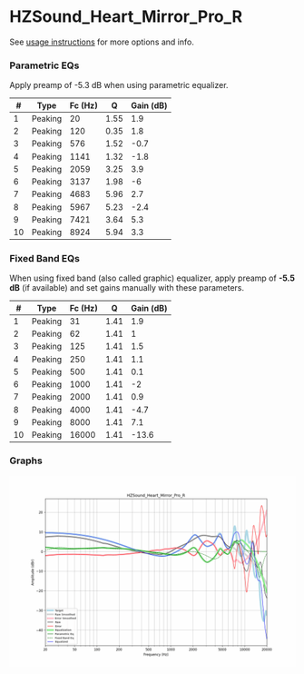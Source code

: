 # HZSound_Heart_Mirror_Pro_R
See [usage instructions](https://github.com/jaakkopasanen/AutoEq#usage) for more options and info.

### Parametric EQs
Apply preamp of -5.3 dB when using parametric equalizer.

|   # | Type    |   Fc (Hz) |    Q |   Gain (dB) |
|-----|---------|-----------|------|-------------|
|   1 | Peaking |        20 | 1.55 |         1.9 |
|   2 | Peaking |       120 | 0.35 |         1.8 |
|   3 | Peaking |       576 | 1.52 |        -0.7 |
|   4 | Peaking |      1141 | 1.32 |        -1.8 |
|   5 | Peaking |      2059 | 3.25 |         3.9 |
|   6 | Peaking |      3137 | 1.98 |        -6   |
|   7 | Peaking |      4683 | 5.96 |         2.7 |
|   8 | Peaking |      5967 | 5.23 |        -2.4 |
|   9 | Peaking |      7421 | 3.64 |         5.3 |
|  10 | Peaking |      8924 | 5.94 |         3.3 |

### Fixed Band EQs
When using fixed band (also called graphic) equalizer, apply preamp of **-5.5 dB** (if available) and set gains manually with these parameters.

|   # | Type    |   Fc (Hz) |    Q |   Gain (dB) |
|-----|---------|-----------|------|-------------|
|   1 | Peaking |        31 | 1.41 |         1.9 |
|   2 | Peaking |        62 | 1.41 |         1   |
|   3 | Peaking |       125 | 1.41 |         1.5 |
|   4 | Peaking |       250 | 1.41 |         1.1 |
|   5 | Peaking |       500 | 1.41 |         0.1 |
|   6 | Peaking |      1000 | 1.41 |        -2   |
|   7 | Peaking |      2000 | 1.41 |         0.9 |
|   8 | Peaking |      4000 | 1.41 |        -4.7 |
|   9 | Peaking |      8000 | 1.41 |         7.1 |
|  10 | Peaking |     16000 | 1.41 |       -13.6 |

### Graphs
![](./HZSound_Heart_Mirror_Pro_R.png)
